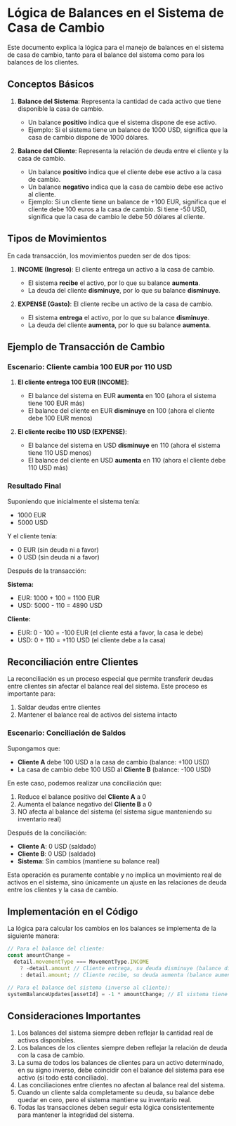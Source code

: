 # Lógica de Balances en el Sistema de Casa de Cambio

Este documento explica la lógica para el manejo de balances en el sistema de casa de cambio, tanto para el balance del sistema como para los balances de los clientes.

## Conceptos Básicos

1. **Balance del Sistema**: Representa la cantidad de cada activo que tiene disponible la casa de cambio.

   - Un balance **positivo** indica que el sistema dispone de ese activo.
   - Ejemplo: Si el sistema tiene un balance de 1000 USD, significa que la casa de cambio dispone de 1000 dólares.

2. **Balance del Cliente**: Representa la relación de deuda entre el cliente y la casa de cambio.
   - Un balance **positivo** indica que el cliente debe ese activo a la casa de cambio.
   - Un balance **negativo** indica que la casa de cambio debe ese activo al cliente.
   - Ejemplo: Si un cliente tiene un balance de +100 EUR, significa que el cliente debe 100 euros a la casa de cambio. Si tiene -50 USD, significa que la casa de cambio le debe 50 dólares al cliente.

## Tipos de Movimientos

En cada transacción, los movimientos pueden ser de dos tipos:

1. **INCOME (Ingreso)**: El cliente entrega un activo a la casa de cambio.

   - El sistema **recibe** el activo, por lo que su balance **aumenta**.
   - La deuda del cliente **disminuye**, por lo que su balance **disminuye**.

2. **EXPENSE (Gasto)**: El cliente recibe un activo de la casa de cambio.
   - El sistema **entrega** el activo, por lo que su balance **disminuye**.
   - La deuda del cliente **aumenta**, por lo que su balance **aumenta**.

## Ejemplo de Transacción de Cambio

### Escenario: Cliente cambia 100 EUR por 110 USD

1. **El cliente entrega 100 EUR (INCOME)**:

   - El balance del sistema en EUR **aumenta** en 100 (ahora el sistema tiene 100 EUR más)
   - El balance del cliente en EUR **disminuye** en 100 (ahora el cliente debe 100 EUR menos)

2. **El cliente recibe 110 USD (EXPENSE)**:
   - El balance del sistema en USD **disminuye** en 110 (ahora el sistema tiene 110 USD menos)
   - El balance del cliente en USD **aumenta** en 110 (ahora el cliente debe 110 USD más)

### Resultado Final

Suponiendo que inicialmente el sistema tenía:

- 1000 EUR
- 5000 USD

Y el cliente tenía:

- 0 EUR (sin deuda ni a favor)
- 0 USD (sin deuda ni a favor)

Después de la transacción:

**Sistema:**

- EUR: 1000 + 100 = 1100 EUR
- USD: 5000 - 110 = 4890 USD

**Cliente:**

- EUR: 0 - 100 = -100 EUR (el cliente está a favor, la casa le debe)
- USD: 0 + 110 = +110 USD (el cliente debe a la casa)

## Reconciliación entre Clientes

La reconciliación es un proceso especial que permite transferir deudas entre clientes sin afectar el balance real del sistema. Este proceso es importante para:

1. Saldar deudas entre clientes
2. Mantener el balance real de activos del sistema intacto

### Escenario: Conciliación de Saldos

Supongamos que:

- **Cliente A** debe 100 USD a la casa de cambio (balance: +100 USD)
- La casa de cambio debe 100 USD al **Cliente B** (balance: -100 USD)

En este caso, podemos realizar una conciliación que:

1. Reduce el balance positivo del **Cliente A** a 0
2. Aumenta el balance negativo del **Cliente B** a 0
3. NO afecta al balance del sistema (el sistema sigue manteniendo su inventario real)

Después de la conciliación:

- **Cliente A**: 0 USD (saldado)
- **Cliente B**: 0 USD (saldado)
- **Sistema**: Sin cambios (mantiene su balance real)

Esta operación es puramente contable y no implica un movimiento real de activos en el sistema, sino únicamente un ajuste en las relaciones de deuda entre los clientes y la casa de cambio.

## Implementación en el Código

La lógica para calcular los cambios en los balances se implementa de la siguiente manera:

```typescript
// Para el balance del cliente:
const amountChange =
  detail.movementType === MovementType.INCOME
    ? -detail.amount // Cliente entrega, su deuda disminuye (balance disminuye)
    : detail.amount; // Cliente recibe, su deuda aumenta (balance aumenta)

// Para el balance del sistema (inverso al cliente):
systemBalanceUpdates[assetId] = -1 * amountChange; // El sistema tiene el efecto opuesto al cliente
```

## Consideraciones Importantes

1. Los balances del sistema siempre deben reflejar la cantidad real de activos disponibles.
2. Los balances de los clientes siempre deben reflejar la relación de deuda con la casa de cambio.
3. La suma de todos los balances de clientes para un activo determinado, en su signo inverso, debe coincidir con el balance del sistema para ese activo (si todo está conciliado).
4. Las conciliaciones entre clientes no afectan al balance real del sistema.
5. Cuando un cliente salda completamente su deuda, su balance debe quedar en cero, pero el sistema mantiene su inventario real.
6. Todas las transacciones deben seguir esta lógica consistentemente para mantener la integridad del sistema.
